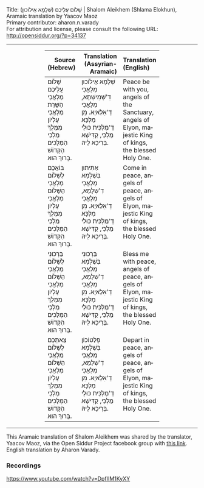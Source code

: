 <html>
<head></head>
<body>
Title: שָׁלוֹם עֲלֵיכֶם (שְׁלָמָא אֵילוֹכוּן)‏ | Shalom Aleikhem (Shlama Elokhun), Aramaic translation by Yaacov Maoz<br />
Primary contributor: aharon.n.varady<br />
For attribution and license, please consult the following URL: <a href="http://opensiddur.org/?p=34137">http://opensiddur.org/?p=34137</a>
<p />
<hr />

<table style="width:60%; margin-left: auto;margin-right: auto;" class="draggable">
<thead><tr><th id="x" style="text-align: right;">Source (Hebrew)</th><th style="text-align: right;">Translation (Assyrian-Aramaic)</th><th style="text-align: left;">Translation (English)</th></tr></thead>
<tbody>
<tr><td style="vertical-align:top;">
<div class="liturgy" lang="he">
שָׁלוֹם עֲלֵיכֶם 
מַלְאֲכֵי הַשָּׁרֵת 
מַלְאֲכֵי עֶלְיוֹן 
מִמֶּלֶךְ מַלְכֵי הַמְּלָכִים 
הַקָּדוֹשׁ בָּרוּךְ הוּא.
</span></div></td>

<td style="vertical-align:top;" width="400">
<div class="aramaic" lang="jpa">
שְׁלָמָא אֵילוֹכוּן 
מַלַאֲכֵי דִ'שְׁמִישְׁתָא, 
מַלַאֲכֵי דְ'אִלַאיָא. 
מִן מַלְכָּא דְ'מַלְכֵּית כּוּלֵי מַלְכֵּי, 
קַדִּישָׁא בְּרִיכָא לֵיהּ.
</span></div></td>
 
<td style="vertical-align:top;">
<div class="english" lang="en">
Peace be with you, 
angels of the Sanctuary, 
angels of Elyon, 
majestic King of kings, 
the blessed Holy One.
</div></td></tr>


<tr><td style="vertical-align:top;">
<div class="liturgy" lang="he">
בּוֹאֲכֶם לְשָׁלוֹם 
מַלְאֲכֵי הַשָּׁלוֹם 
מַלְאֲכֵי עֶלְיוֹן 
מִמֶּלֶךְ מַלְכֵי הַמְּלָכִים 
הַקָּדוֹשׁ בָּרוּךְ הוּא.
 </span></div></td>

<td style="vertical-align:top;">
<div class="aramaic" lang="jpa">
אַתִּיתוּן בִּשְׁלָמָא 
מַלַאֲכֵי דְ'שְׁלָמָא, 
מַלַאֲכֵי דְ'אִלַאיָא. 
מִן מַלְכָּא דְ'מַלְכֵּית כּוּלֵי מַלְכֵּי, 
קַדִּישָׁא בְּרִיכָא לֵיהּ.
</span></div></td>
 
<td style="vertical-align:top;">
<div class="english" lang="en">
Come in peace, 
angels of peace, 
angels of Elyon, 
majestic King of kings, 
the blessed Holy One.
</div></td></tr>


<tr><td style="vertical-align:top;">
<div class="liturgy" lang="he">
בָּרְכוּנִי לְשָׁלוֹם 
מַלְאֲכֵי הַשָּׁלוֹם 
מַלְאֲכֵי עֶלְיוֹן 
מִמֶּלֶךְ מַלְכֵי הַמְּלָכִים 
הַקָּדוֹשׁ בָּרוּךְ הוּא.
</span></div></td>

<td style="vertical-align:top;">
<div class="aramaic" lang="jpa">
בַּרְכוּנִי בִּשְׁלָמָא 
מַלַאֲכֵי דְ'שְׁלָמָא, 
מַלַאֲכֵי דְ'אִלַאיָא. 
מִן מַלְכָּא דְ'מַלְכֵּית כּוּלֵי מַלְכֵּי, 
קַדִּישָׁא בְּרִיכָא לֵיהּ.
</span></div></td>
 
<td style="vertical-align:top;">
<div class="english" lang="en">
Bless me with peace, 
angels of peace, 
angels of Elyon, 
majestic King of kings, 
the blessed Holy One.
</div></td></tr>


<tr><td style="vertical-align:top;">
<div class="liturgy" lang="he">
צֵאתְכֶם לְשָׁלוֹם 
מַלְאֲכֵי הַשָּׁלוֹם 
מַלְאֲכֵי עֶלְיוֹן 
מִמֶּלֶךְ מַלְכֵי הַמְּלָכִים 
הַקָּדוֹשׁ בָּרוּךְ הוּא.
</span></div></td>

<td style="vertical-align:top;">
<div class="aramaic" lang="jpa">
פְּלַטוֹכוֹן בִּשְׁלָמָא 
מַלַאֲכֵי דְ'שְׁלָמָא, 
מַלַאֲכֵי דְ'אִלַאיָא. 
מִן מַלְכָּא דְ'מַלְכֵּית כּוּלֵי מַלְכֵּי, 
קַדִּישָׁא בְּרִיכָא לֵיהּ.
</span></div></td>
 
<td style="vertical-align:top;">
<div class="english" lang="en">
Depart in peace, 
angels of peace, 
angels of Elyon, 
majestic King of kings, 
the blessed Holy One.
</div></td></tr>
</tbody></table>

<hr />

This Aramaic translation of Shalom Aleikhem was shared by the translator, Yaacov Maoz, via the Open Siddur Project facebook group with <a href="https://www.facebook.com/groups/2350381341679059/permalink/3568746019842579/?hc_location=ufi">this link</a>. English translation by Aharon Varady.


<h3>Recordings</h3>

https://www.youtube.com/watch?v=DpfIIM1KyXY
</body>
</html>